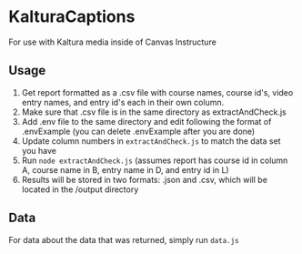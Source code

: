 # KalturaCaptions
For use with Kaltura media inside of Canvas Instructure

## Usage
1. Get report formatted as a .csv file with course names, course id's, video entry names, and entry id's each in their own column.
2. Make sure that .csv file is in the same directory as extractAndCheck.js
3. Add .env file to the same directory and edit following the format of .envExample (you can delete .envExample after you are done)
4. Update column numbers in `extractAndCheck.js` to match the data set you have
5. Run `node extractAndCheck.js` (assumes report has course id in column A, course name in B, entry name in D, and entry id in L)
6. Results will be stored in two formats: .json and .csv, which will be located in the /output directory

## Data
For data about the data that was returned, simply run `data.js`

